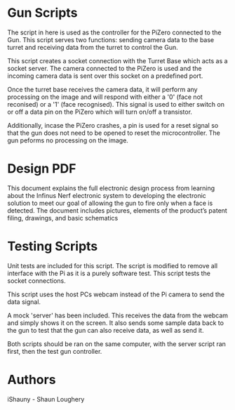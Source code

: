# Gun Scripts
The script in here is used as the controller for the PiZero connected to the Gun. This script serves two functions: sending camera data to the base turret and receiving data from the turret to control the Gun.

This script creates a socket connection with the Turret Base which acts as a socket server. The camera connected to the PiZero is used and the incoming camera data is sent over this socket on a predefined port.

Once the turret base receives the camera data, it will perform any processing on the image and will respond with either a '0' (face not reconised) or a '1' (face recognised). This signal is used to either switch on or off a data pin on the PiZero which will turn on/off a transistor.

Additionally, incase the PiZero crashes, a pin is used for a reset signal so that the gun does not need to be opened to reset the microcontroller. The gun peforms no processing on the image.

# Design PDF

This document explains the full electronic design process from learning about the Infinus Nerf electronic system to developing the electronic solution to meet our goal of allowing the gun to fire only when a face is detected. The document includes pictures, elements of the product’s patent filing, drawings, and basic schematics

# Testing Scripts
Unit tests are included for this script. The script is modified to remove all interface with the Pi as it is a purely software test. This script tests the socket connections.

This script uses the host PCs webcam instead of the Pi camera to send the data signal. 

A mock 'server' has been included. This receives the data from the webcam and simply shows it on the screen. It also sends some sample data back to the gun to test that the gun can also receive data, as well as send it. 

Both scripts should be ran on the same computer, with the server script ran first, then the test gun controller.

# Authors
iShauny - Shaun Loughery
